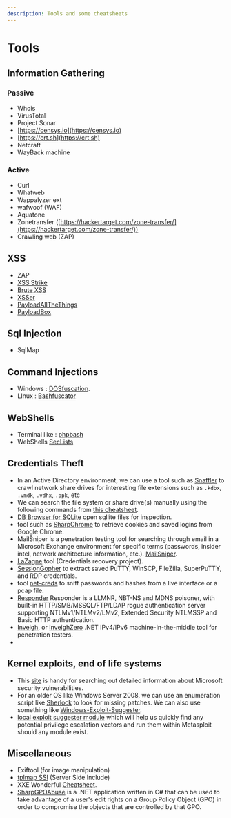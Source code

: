 ```yaml
---
description: Tools and some cheatsheets
---
```


# Tools

## Information Gathering

### Passive

* Whois
* VirusTotal
* Project Sonar
* [https://censys.io](https://censys.io)
* [https://crt.sh](https://crt.sh)
* Netcraft
* WayBack machine

### Active

* Curl
* Whatweb
* Wappalyzer ext
* wafwoof (WAF)
* Aquatone
* Zonetransfer ([https://hackertarget.com/zone-transfer/](https://hackertarget.com/zone-transfer/))
* Crawling web (ZAP)

## XSS

* ZAP
* [XSS Strike](https://github.com/s0md3v/XSStrike)
* [Brute XSS](https://github.com/rajeshmajumdar/BruteXSS)
* [XSSer](https://github.com/epsylon/xsser)
* [PayloadAllTheThings](https://github.com/swisskyrepo/PayloadsAllTheThings/blob/master/XSS%20Injection/README.md)
* [PayloadBox](https://github.com/payloadbox/xss-payload-list)

## Sql Injection

* SqlMap

## Command Injections

* Windows : [DOSfuscation](https://github.com/danielbohannon/Invoke-DOSfuscation).
* LInux : [Bashfuscator](https://github.com/Bashfuscator/Bashfuscator)

## WebShells&#x20;



* Terminal like : [phpbash](https://github.com/Arrexel/phpbash)
* WebShells [SecLists](https://github.com/danielmiessler/SecLists/tree/master/Web-Shells)

## Credentials Theft&#x20;

* In an Active Directory environment, we can use a tool such as [Snaffler](https://github.com/SnaffCon/Snaffler) to crawl network share drives for interesting file extensions such as `.kdbx`, `.vmdk`, `.vdhx`, `.ppk`, etc
* We can search the file system or share drive(s) manually using the following commands from [this cheatsheet](https://github.com/swisskyrepo/PayloadsAllTheThings/blob/master/Methodology%20and%20Resources/Windows%20-%20Privilege%20Escalation.md#search-for-a-file-with-a-certain-filename).
* [DB Browser for SQLite](https://sqlitebrowser.org/dl/) open sqllite files for inspection.
* tool such as [SharpChrome](https://github.com/GhostPack/SharpDPAPI) to retrieve cookies and saved logins from Google Chrome.
* MailSniper is a penetration testing tool for searching through email in a Microsoft Exchange environment for specific terms (passwords, insider intel, network architecture information, etc.).  [MailSniper](https://github.com/dafthack/MailSniper).
* [LaZagne](https://github.com/AlessandroZ/LaZagne) tool  (Credentials recovery project).
* [SessionGopher](https://github.com/Arvanaghi/SessionGopher) to extract saved PuTTY, WinSCP, FileZilla, SuperPuTTY, and RDP credentials.
* tool [net-creds](https://github.com/DanMcInerney/net-creds) to sniff passwords and hashes from a live interface or a pcap file.
* [Responder](https://github.com/lgandx/Responder) Responder is a LLMNR, NBT-NS and MDNS poisoner, with built-in HTTP/SMB/MSSQL/FTP/LDAP rogue authentication server supporting NTLMv1/NTLMv2/LMv2, Extended Security NTLMSSP and Basic HTTP authentication.
* [Inveigh](https://github.com/Kevin-Robertson/Inveigh), or [InveighZero](https://github.com/Kevin-Robertson/InveighZero) .NET IPv4/IPv6 machine-in-the-middle tool for penetration testers.
*

## Kernel exploits, end of life systems

* This [site](https://msrc.microsoft.com/update-guide/vulnerability) is handy for searching out detailed information about Microsoft security vulnerabilities.
* For an older OS like Windows Server 2008, we can use an enumeration script like [Sherlock](https://github.com/rasta-mouse/Sherlock) to look for missing patches. We can also use something like [Windows-Exploit-Suggester](https://github.com/AonCyberLabs/Windows-Exploit-Suggester).
* [local exploit suggester module](https://www.rapid7.com/blog/post/2015/08/11/metasploit-local-exploit-suggester-do-less-get-more/) which will help us quickly find any potential privilege escalation vectors and run them within Metasploit should any module exist.

## Miscellaneous

* Exiftool (for image manipulation)
* [tplmap SSI](https://github.com/epinna/tplmap) (Server Side Include)
* XXE Wonderful [Cheatsheet](https://salmonsec.com/cheatsheet/xxe\_injection).
* [SharpGPOAbuse](https://github.com/FSecureLABS/SharpGPOAbuse) is a .NET application written in C# that can be used to take advantage of a user's edit rights on a Group Policy Object (GPO) in order to compromise the objects that are controlled by that GPO.
